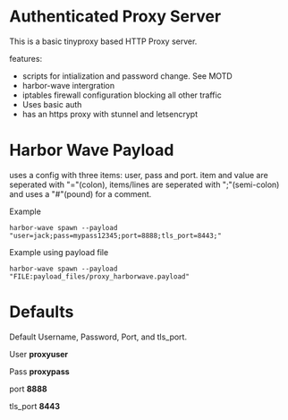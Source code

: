 Authenticated Proxy Server
==================
This is a basic tinyproxy based HTTP Proxy server.

features:
- scripts for intialization and password change. See MOTD
- harbor-wave intergration
- iptables firewall configuration blocking all other traffic
- Uses basic auth
- has an https proxy with stunnel and letsencrypt

Harbor Wave Payload
===================
uses a config with three items: user, pass and port. item and value are
seperated with "="(colon), items/lines are seperated with ";"(semi-colon) and
uses a "#"(pound) for a comment.

Example
```
harbor-wave spawn --payload "user=jack;pass=mypass12345;port=8888;tls_port=8443;"
```

Example using payload file
```
harbor-wave spawn --payload "FILE:payload_files/proxy_harborwave.payload"
```

Defaults
========
Default Username, Password, Port, and tls_port.


User **proxyuser** 

Pass **proxypass**

port **8888**

tls_port **8443**
